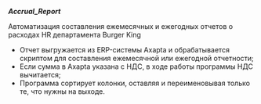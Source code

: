 ***Accrual_Report***

Aвтоматизация составления ежемесячных и ежегодных отчетов о расходах HR департамента Burger King
- Отчет выгружается из ERP-системы Axapta и обрабатывается скриптом для составления ежемесячной или ежегодной отчетности;
- Если сумма в Axapta указана с НДС, в ходе работы программы НДС вычитается;
- Программа сортирует колонки, оставляя и переименовывая только те, что нужны на выходе.
